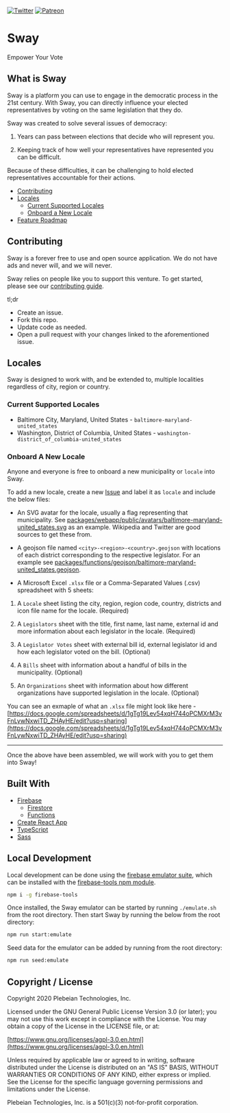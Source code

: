 [![Twitter](https://img.shields.io/twitter/follow/Sway_Vote?label=Follow%20Sway&style=social)](https://twitter.com/Sway_Vote)
[![Patreon](https://img.shields.io/badge/Patreon-contribute-yellow.svg)](https://patreon.com/sway_vote)

# Sway

Empower Your Vote

## What is Sway

Sway is a platform you can use to engage in the democratic process in the 21st century. With Sway, you can directly influence your elected representatives by voting on the same legislation that they do.

Sway was created to solve several issues of democracy:

1. Years can pass between elections that decide who will represent you.

2. Keeping track of how well your representatives have represented you can be difficult.

Because of these difficulties, it can be challenging to hold elected representatives accountable for their actions.

* [Contributing](#contributing)
* [Locales](#locales)
  * [Current Supported Locales](#current-supported-locales)
  * [Onboard a New Locale](#onboard-a-new-locale)
* [Feature Roadmap](#feature-roadmap)

## Contributing

Sway is a forever free to use and open source application. We do not have ads and never will, and we will never.

Sway relies on people like you to support this venture. To get started, please see our [contributing guide](/CONTRIBUTING.md).

tl;dr

* Create an issue.
* Fork this repo.
* Update code as needed.
* Open a pull request with your changes linked to the aforementioned issue.

## Locales

Sway is designed to work with, and be extended to, multiple localities regardless of city, region or country.

### Current Supported Locales

* Baltimore City, Maryland, United States - `baltimore-maryland-united_states`
* Washington, District of Columbia, United States - `washington-district_of_columbia-united_states`

### Onboard A New Locale

Anyone and everyone is free to onboard a new municipality or `locale` into Sway.

To add a new locale, create a new [Issue](https://github.com/Plebeian-Technology/sway/issues) and label it as `locale` and include the below files:

* An SVG avatar for the locale, usually a flag representing that municipality. See [packages/webapp/public/avatars/baltimore-maryland-united_states.svg](/packages/webapp/public/avatars/baltimore-maryland-united_states.svg) as an example. Wikipedia and Twitter are good sources to get these from.

* A geojson file named `<city>-<region>-<country>.geojson` with locations of each district corresponding to the respective legislator. For an example see [packages/functions/geojson/baltimore-maryland-united_states.geojson](/packages/functions/geojson/baltimore-maryland-united_states.geojson).

* A Microsoft Excel `.xlsx` file or a Comma-Separated Values (.csv) spreadsheet with 5 sheets:

1. A `Locale` sheet listing the city, region, region code, country, districts and icon file name for the locale. (Required)

2. A `Legislators` sheet with the title, first name, last name, external id and more information about each legislator in the locale. (Required)

3. A `Legislator Votes` sheet with external bill id, external legislator id and how each legislator voted on the bill. (Optional)

4. A `Bills` sheet with information about a handful of bills in the municipality. (Optional)

5. An `Organizations` sheet with information about how different organizations have supported legislation in the locale. (Optional)

You can see an exmaple of what an `.xlsx` file might look like here - [https://docs.google.com/spreadsheets/d/1gTg19Lev54xqH744oPCMXrM3vFnLywNxwiTD_ZHAyHE/edit?usp=sharing](https://docs.google.com/spreadsheets/d/1gTg19Lev54xqH744oPCMXrM3vFnLywNxwiTD_ZHAyHE/edit?usp=sharing)

---

Once the above have been assembled, we will work with you to get them into Sway!

## Built With

* [Firebase](https://firebase.google.com)
  * [Firestore](https://firebase.google.com/docs/firestore)
  * [Functions](https://firebase.google.com/docs/functions)
* [Create React App](https://github.com/facebook/create-react-app)
* [TypeScript](https://github.com/Microsoft/TypeScript)
* [Sass](https://sass-lang.com)

## Local Development

Local development can be done using the [firebase emulator suite](https://firebase.google.com/docs/emulator-suite), which can be installed with the [firebase-tools npm module](https://www.npmjs.com/package/firebase-tools).

```bash
npm i -g firebase-tools
```

Once installed, the Sway emulator can be started by running `./emulate.sh` from the root directory. Then start Sway by running the below from the root directory:

```bash
npm run start:emulate
```

Seed data for the emulator can be added by running from the root directory:

```bash
npm run seed:emulate
```

## Copyright / License

Copyright 2020 Plebeian Technologies, Inc.

Licensed under the GNU General Public License Version 3.0 (or later);
you may not use this work except in compliance with the License.
You may obtain a copy of the License in the LICENSE file, or at:

   [https://www.gnu.org/licenses/agpl-3.0.en.html](https://www.gnu.org/licenses/agpl-3.0.en.html)

Unless required by applicable law or agreed to in writing, software
distributed under the License is distributed on an "AS IS" BASIS,
WITHOUT WARRANTIES OR CONDITIONS OF ANY KIND, either express or implied.
See the License for the specific language governing permissions and
limitations under the License.

Plebeian Technologies, Inc. is a 501(c)(3) not-for-profit corporation.
